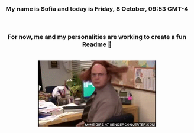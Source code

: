


<div align="center">
<h3 >My name is Sofia and today is Friday, 8 October, 09:53 GMT-4</h3><br>
<h3 >For now, me and my personalities are working to create a fun Readme 👋
</h3><br>
<img src='img/dwight.gif' alt='working...'/>
</div>
